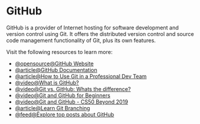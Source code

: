# GitHub

GitHub is a provider of Internet hosting for software development and version control using Git. It offers the distributed version control and source code management functionality of Git, plus its own features.

Visit the following resources to learn more:

- [@opensource@GitHub Website](https://github.com)
- [@article@GitHub Documentation](https://docs.github.com/en/get-started/quickstart)
- [@article@How to Use Git in a Professional Dev Team](https://ooloo.io/project/github-flow)
- [@video@What is GitHub?](https://www.youtube.com/watch?v=w3jLJU7DT5E)
- [@video@Git vs. GitHub: Whats the difference?](https://www.youtube.com/watch?v=wpISo9TNjfU)
- [@video@Git and GitHub for Beginners](https://www.youtube.com/watch?v=RGOj5yH7evk)
- [@video@Git and GitHub - CS50 Beyond 2019](https://www.youtube.com/watch?v=eulnSXkhE7I)
- [@article@Learn Git Branching](https://learngitbranching.js.org/?locale=en_us)
- [@feed@Explore top posts about GitHub](https://app.daily.dev/tags/github?ref=roadmapsh)
